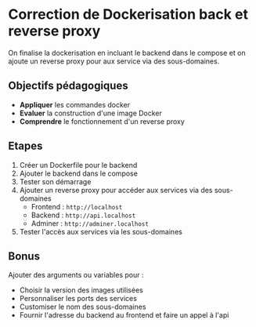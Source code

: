 # Correction de Dockerisation back et reverse proxy

On finalise la dockerisation en incluant le backend dans le compose et on ajoute un reverse proxy pour aux service via des sous-domaines.

## Objectifs pédagogiques

- **Appliquer** les commandes docker
- **Evaluer** la construction d'une image Docker
- **Comprendre** le fonctionnement d'un reverse proxy

## Etapes

1. Créer un Dockerfile pour le backend
2. Ajouter le backend dans le compose
3. Tester son démarrage
4. Ajouter un reverse proxy pour accéder aux services via des sous-domaines
   - Frontend : `http://localhost`
   - Backend : `http://api.localhost`
   - Adminer : `http://adminer.localhost`
5. Tester l'accès aux services via les sous-domaines

## Bonus

Ajouter des arguments ou variables pour :

- Choisir la version des images utilisées
- Personnaliser les ports des services
- Customiser le nom des sous-domaines
- Fournir l'adresse du backend au frontend et faire un appel à l'api
